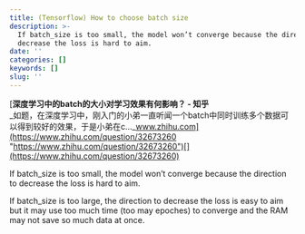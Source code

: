 ```yaml
---
title: (Tensorflow) How to choose batch size
description: >-
  If batch_size is too small, the model won’t converge because the direction to
  decrease the loss is hard to aim.
date: ''
categories: []
keywords: []
slug: ''
---
```


[**深度学习中的batch的大小对学习效果有何影响？ - 知乎**  
_如题，在深度学习中，刚入门的小弟一直听闻一个batch中同时训练多个数据可以得到较好的效果，于是小弟在c..._www.zhihu.com](https://www.zhihu.com/question/32673260 "https://www.zhihu.com/question/32673260")[](https://www.zhihu.com/question/32673260)

If batch\_size is too small, the model won’t converge because the direction to decrease the loss is hard to aim.

If batch\_size is too large, the direction to decrease the loss is easy to aim but it may use too much time (too may epoches) to converge and the RAM may not save so much data at once.
